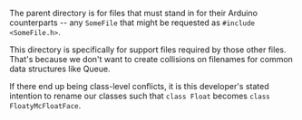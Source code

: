 The parent directory is for files that must stand in for their Arduino counterparts -- any `SomeFile` that might be requested as `#include <SomeFile.h>`.

This directory is specifically for support files required by those other files.  That's because we don't want to create collisions on filenames for common data structures like Queue.

If there end up being class-level conflicts, it is this developer's stated intention to rename our classes such that `class Float` becomes `class FloatyMcFloatFace`.
